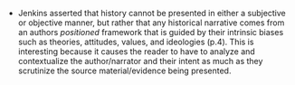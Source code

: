 - Jenkins asserted that history cannot be presented in either a subjective or objective manner, but rather that any historical narrative comes from an authors *positioned* framework that is guided by their intrinsic biases such as theories, attitudes, values, and ideologies (p.4). This is interesting because it causes the reader to have to analyze and contextualize the author/narrator and their intent as much as they scrutinize the source material/evidence being presented. 
